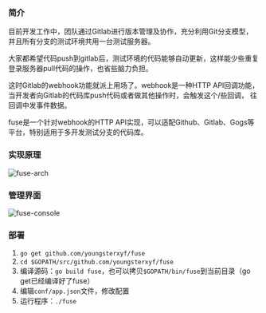 ### 简介

目前开发工作中，团队通过Gitlab进行版本管理及协作，充分利用Git分支模型，并且所有分支的测试环境共用一台测试服务器。

大家都希望代码push到gitlab后，测试环境的代码能够自动更新，这样能少些重复登录服务器pull代码的操作，也省些脑力负担。

这时Gitlab的webhook功能就派上用场了。webhook是一种HTTP API回调功能，当开发者向Gitlab的代码库push代码或者做其他操作时，会触发这个/些回调，
往回调中发事件数据。

fuse是一个针对webhook的HTTP API实现，可以适配Github、Gitlab、Gogs等平台，特别适用于多开发测试分支的代码库。

### 实现原理

![fuse-arch](https://raw.github.com/youngsterxyf/fuse/master/fuse-arch.png)

### 管理界面

![fuse-console](https://raw.github.com/youngsterxyf/fuse/master/fuse-console.png)

### 部署

1. `go get github.com/youngsterxyf/fuse`
2. `cd $GOPATH/src/github.com/youngsterxyf/fuse`
4. 编译源码：`go build fuse`，也可以拷贝`$GOPATH/bin/fuse`到当前目录（go get已经编译好了fuse）
5. 编辑`conf/app.json`文件，修改配置
6. 运行程序：`./fuse`
